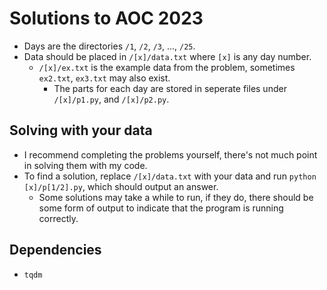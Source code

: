# Solutions to AOC 2023

- Days are the directories `/1`, `/2`, `/3`, ..., `/25`.
- Data should be placed in `/[x]/data.txt` where `[x]` is any day number.
  - `/[x]/ex.txt` is the example data from the problem, sometimes `ex2.txt`, `ex3.txt` may also exist.
    - The parts for each day are stored in seperate files under `/[x]/p1.py`, and `/[x]/p2.py`.

## Solving with your data

- I recommend completing the problems yourself, there's not much point in solving them with my code.
- To find a solution, replace `/[x]/data.txt` with your data and run `python [x]/p[1/2].py`, which should output an answer.
  - Some solutions may take a while to run, if they do, there should be some form of output to indicate that the program is running correctly.

## Dependencies

 - `tqdm`
